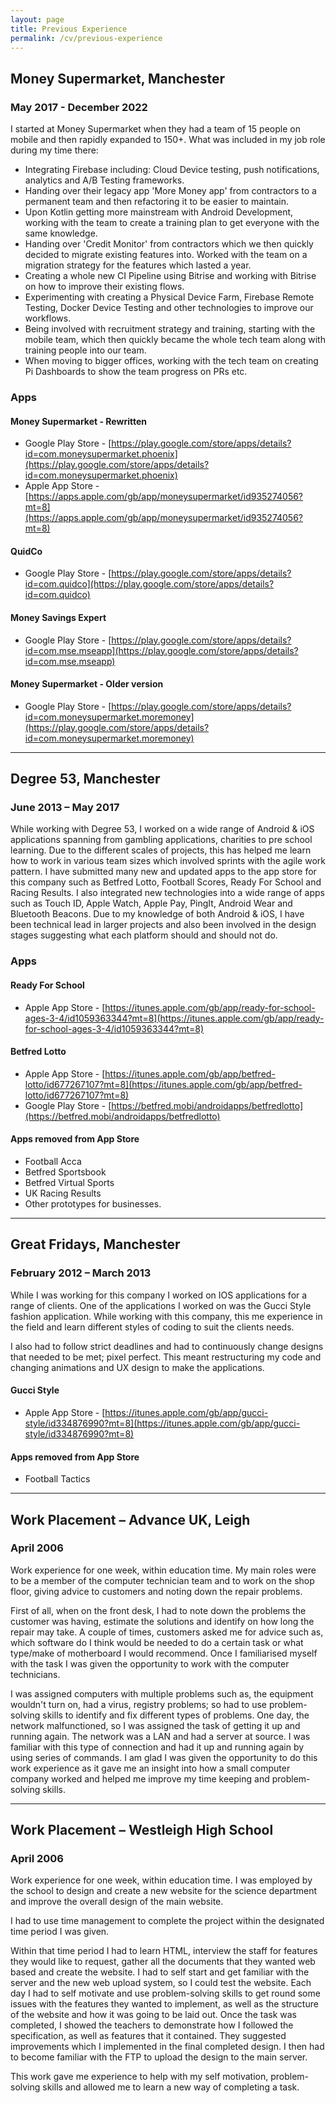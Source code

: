```yaml
---
layout: page
title: Previous Experience
permalink: /cv/previous-experience
---
```

## Money Supermarket, Manchester

### May 2017 - December 2022

I started at Money Supermarket when they had a team of 15 people on mobile and then rapidly expanded to 150+. 
What was included in my job role during my time there:
* Integrating Firebase including: Cloud Device testing, push notifications, analytics and A/B Testing frameworks.
* Handing over their legacy app 'More Money app' from contractors to a permanent team and then refactoring it to be easier to maintain. 
* Upon Kotlin getting more mainstream with Android Development, working with the team to create a training plan to get everyone with the same knowledge. 
* Handing over 'Credit Monitor' from contractors which we then quickly decided to migrate existing features into. Worked with the team on a migration strategy for the features which lasted a year.
* Creating a whole new CI Pipeline using Bitrise and working with Bitrise on how to improve their existing flows.
* Experimenting with creating a Physical Device Farm, Firebase Remote Testing, Docker Device Testing and other technologies to improve our workflows. 
* Being involved with recruitment strategy and training, starting with the mobile team, which then quickly became the whole tech team along with training people into our team.
* When moving to bigger offices, working with the tech team on creating Pi Dashboards to show the team progress on PRs etc.

### Apps

#### Money Supermarket - Rewritten

* Google Play Store \- [https://play.google.com/store/apps/details?id=com.moneysupermarket.phoenix](https://play.google.com/store/apps/details?id=com.moneysupermarket.phoenix)
* Apple App Store \- [https://apps.apple.com/gb/app/moneysupermarket/id935274056?mt=8](https://apps.apple.com/gb/app/moneysupermarket/id935274056?mt=8)

#### QuidCo

* Google Play Store \- [https://play.google.com/store/apps/details?id=com.quidco](https://play.google.com/store/apps/details?id=com.quidco)

#### Money Savings Expert

* Google Play Store \- [https://play.google.com/store/apps/details?id=com.mse.mseapp](https://play.google.com/store/apps/details?id=com.mse.mseapp)

#### Money Supermarket - Older version

* Google Play Store \- [https://play.google.com/store/apps/details?id=com.moneysupermarket.moremoney](https://play.google.com/store/apps/details?id=com.moneysupermarket.moremoney)

---

## Degree 53, Manchester

### June 2013 – May 2017

While working with Degree 53, I worked on a wide range of Android & iOS applications spanning from gambling applications, charities to pre school learning. Due to the different scales of projects, this has helped me learn how to work in various team sizes which involved sprints with the agile work pattern. I have submitted many new and updated apps to the app store for this company such as Betfred Lotto, Football Scores, Ready For School and Racing Results. I also integrated new technologies into a wide range of apps such as Touch ID, Apple Watch, Apple Pay, PingIt, Android Wear and Bluetooth Beacons. Due to my knowledge of both Android & iOS, I have been technical lead in larger projects and also been involved in the design stages suggesting what each platform should and should not do.

### Apps

#### Ready For School

* Apple App Store \- [https://itunes.apple.com/gb/app/ready-for-school-ages-3-4/id1059363344?mt=8](https://itunes.apple.com/gb/app/ready-for-school-ages-3-4/id1059363344?mt=8)

#### Betfred Lotto

* Apple App Store \- [https://itunes.apple.com/gb/app/betfred-lotto/id677267107?mt=8](https://itunes.apple.com/gb/app/betfred-lotto/id677267107?mt=8)
* Google Play Store \- [https://betfred.mobi/androidapps/betfredlotto](https://betfred.mobi/androidapps/betfredlotto)

#### Apps removed from App Store

* Football Acca
* Betfred Sportsbook
* Betfred Virtual Sports
* UK Racing Results
* Other prototypes for businesses.

---

## Great Fridays, Manchester

### February 2012 – March 2013

While I was working for this company I worked on IOS applications for a range of clients. One of the applications I worked on was the Gucci Style fashion application. While working with this company, this me experience in the field and learn different styles of coding to suit the clients needs.

I also had to follow strict deadlines and had to continuously change designs that needed to be met; pixel perfect. This meant restructuring my code and changing animations and UX design to make the applications.

#### Gucci Style

* Apple App Store \- [https://itunes.apple.com/gb/app/gucci-style/id334876990?mt=8](https://itunes.apple.com/gb/app/gucci-style/id334876990?mt=8)

#### Apps removed from App Store

* Football Tactics

---

## Work Placement – Advance UK, Leigh

### April 2006

Work experience for one week, within education time. My main roles were to be a member of the computer technician team and to work on the shop floor, giving advice to customers and noting down the repair problems.

First of all, when on the front desk, I had to note down the problems the customer was having, estimate the solutions and identify on how long the repair may take. A couple of times, customers asked me for advice such as, which software do I think would be needed to do a certain task or what type/make of motherboard I would recommend. Once I familiarised myself with the task I was given the opportunity to work with the computer technicians.

I was assigned computers with multiple problems such as, the equipment wouldn't turn on, had a virus, registry problems; so had to use problem-solving skills to identify and fix different types of problems. One day, the network malfunctioned, so I was assigned the task of getting it up and running again. The network was a LAN and had a server at source. I was familiar with this type of connection and had it up and running again by using series of commands. I am glad I was given the opportunity to do this work experience as it gave me an insight into how a small computer company worked and helped me improve my time keeping and problem-solving skills.

---

## Work Placement – Westleigh High School

### April 2006

Work experience for one week, within education time. I was employed by the school to design and create a new website for the science department and improve the overall design of the main website.

I had to use time management to complete the project within the designated time period I was given.

Within that time period I had to learn HTML, interview the staff for features they would like to request, gather all the documents that they wanted web based and create the website. I had to self start and get familiar with the server and the new web upload system, so I could test the website. Each day I had to self motivate and use problem-solving skills to get round some issues with the features they wanted to implement, as well as the structure of the website and how it was going to be laid out.  Once the task was completed, I showed the teachers to demonstrate how I followed the specification, as well as features that it contained. They suggested improvements which I implemented in the final completed design. I then had to become familiar with the FTP to upload the design to the main server.

This work gave me experience to help with my self motivation, problem-solving skills and allowed me to learn a new way of completing a task.
